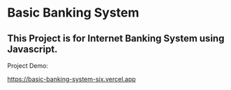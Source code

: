 # Basic Banking System
## This Project is for Internet Banking System using Javascript. 

Project Demo:

https://basic-banking-system-six.vercel.app
